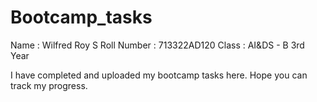 # Bootcamp_tasks

Name : Wilfred Roy S
Roll Number : 713322AD120
Class : AI&DS - B 3rd Year

I have completed and uploaded my bootcamp tasks here. Hope you can track my progress.
